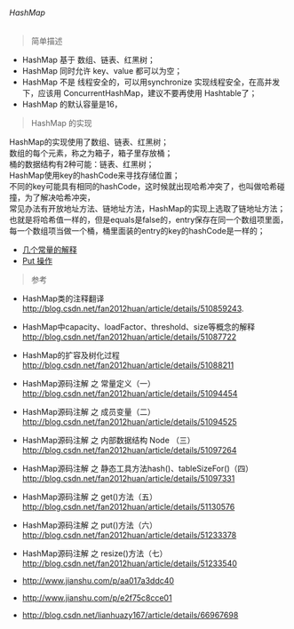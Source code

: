 ###### HashMap

> 简单描述
- HashMap 基于 数组、链表、红黑树；
- HashMap 同时允许 key、value 都可以为空；
- HashMap 不是 线程安全的，可以用synchronize 实现线程安全，在高并发下，应该用 ConcurrentHashMap，建议不要再使用 Hashtable了；
- HashMap 的默认容量是16，

> HashMap 的实现

HashMap的实现使用了数组、链表、红黑树；  
数组的每个元素，称之为箱子，箱子里存放桶；  
桶的数据结构有2种可能：链表、红黑树；  
HashMap使用key的hashCode来寻找存储位置；  
不同的key可能具有相同的hashCode，这时候就出现哈希冲突了，也叫做哈希碰撞，为了解决哈希冲突，  
常见办法有开放地址方法、链地址方法，HashMap的实现上选取了链地址方法；  
也就是将哈希值一样的，但是equals是false的，entry保存在同一个数组项里面，  
每一个数组项当做一个桶，桶里面装的entry的key的hashCode是一样的；

- [几个常量的解释](HashMap/HM_Constants.md)
- [Put 操作](HashMap/HM_Put.md)



> 参考 

- HashMap类的注释翻译  
http://blog.csdn.net/fan2012huan/article/details/510859243.

- HashMap中capacity、loadFactor、threshold、size等概念的解释  
http://blog.csdn.net/fan2012huan/article/details/51087722

- HashMap的扩容及树化过程  
http://blog.csdn.net/fan2012huan/article/details/51088211

- HashMap源码注解 之 常量定义（一）  
http://blog.csdn.net/fan2012huan/article/details/51094454

- HashMap源码注解 之 成员变量（二）  
http://blog.csdn.net/fan2012huan/article/details/51094525

- HashMap源码注解 之 内部数据结构 Node （三）  
http://blog.csdn.net/fan2012huan/article/details/51097264

- HashMap源码注解 之 静态工具方法hash()、tableSizeFor()（四）  
http://blog.csdn.net/fan2012huan/article/details/51097331

- HashMap源码注解 之 get()方法（五）  
http://blog.csdn.net/fan2012huan/article/details/51130576

- HashMap源码注解 之 put()方法（六）  
http://blog.csdn.net/fan2012huan/article/details/51233378

- HashMap源码注解 之 resize()方法（七）  
http://blog.csdn.net/fan2012huan/article/details/51233540

- http://www.jianshu.com/p/aa017a3ddc40
- http://www.jianshu.com/p/e2f75c8cce01
- http://blog.csdn.net/lianhuazy167/article/details/66967698

